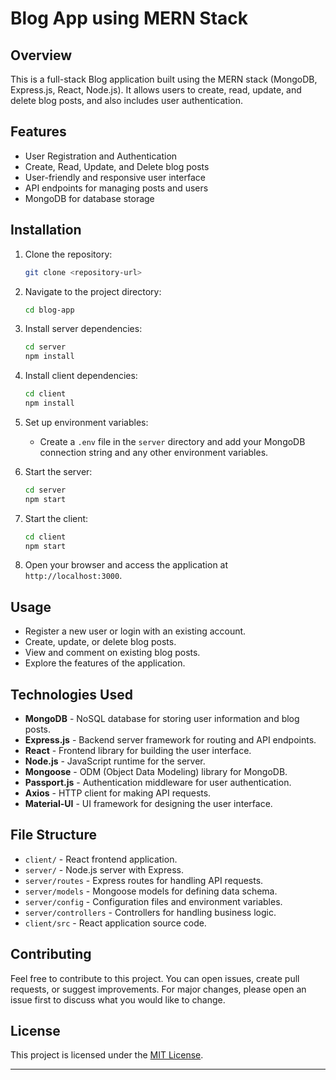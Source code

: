 # Blog App using MERN Stack

## Overview

This is a full-stack Blog application built using the MERN stack (MongoDB, Express.js, React, Node.js). It allows users to create, read, update, and delete blog posts, and also includes user authentication.


## Features

- User Registration and Authentication
- Create, Read, Update, and Delete blog posts
- User-friendly and responsive user interface
- API endpoints for managing posts and users
- MongoDB for database storage

## Installation

1. Clone the repository:

   ```bash
   git clone <repository-url>
   ```

2. Navigate to the project directory:

   ```bash
   cd blog-app
   ```

3. Install server dependencies:

   ```bash
   cd server
   npm install
   ```

4. Install client dependencies:

   ```bash
   cd client
   npm install
   ```

5. Set up environment variables:
   - Create a `.env` file in the `server` directory and add your MongoDB connection string and any other environment variables.

6. Start the server:

   ```bash
   cd server
   npm start
   ```

7. Start the client:

   ```bash
   cd client
   npm start
   ```

8. Open your browser and access the application at `http://localhost:3000`.

## Usage

- Register a new user or login with an existing account.
- Create, update, or delete blog posts.
- View and comment on existing blog posts.
- Explore the features of the application.

## Technologies Used

- **MongoDB** - NoSQL database for storing user information and blog posts.
- **Express.js** - Backend server framework for routing and API endpoints.
- **React** - Frontend library for building the user interface.
- **Node.js** - JavaScript runtime for the server.
- **Mongoose** - ODM (Object Data Modeling) library for MongoDB.
- **Passport.js** - Authentication middleware for user authentication.
- **Axios** - HTTP client for making API requests.
- **Material-UI** - UI framework for designing the user interface.

## File Structure

- `client/` - React frontend application.
- `server/` - Node.js server with Express.
- `server/routes` - Express routes for handling API requests.
- `server/models` - Mongoose models for defining data schema.
- `server/config` - Configuration files and environment variables.
- `server/controllers` - Controllers for handling business logic.
- `client/src` - React application source code.

## Contributing

Feel free to contribute to this project. You can open issues, create pull requests, or suggest improvements. For major changes, please open an issue first to discuss what you would like to change.

## License

This project is licensed under the [MIT License](LICENSE).

---


